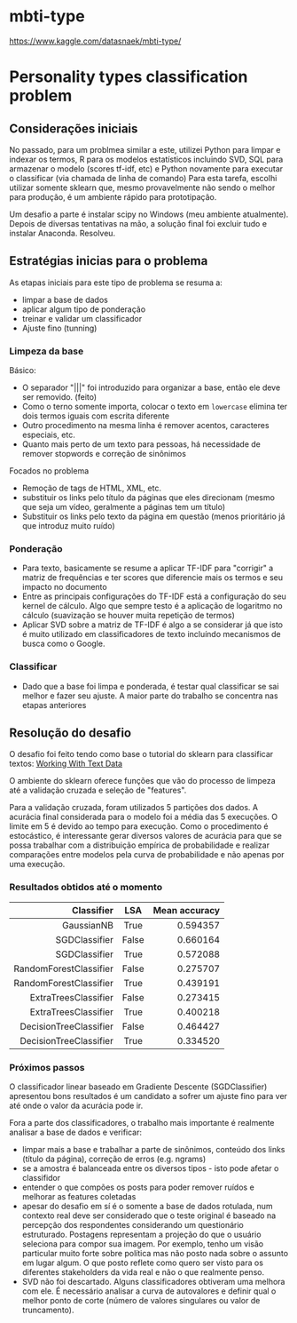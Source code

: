 # mbti-type
https://www.kaggle.com/datasnaek/mbti-type/

# Personality types classification problem

## Considerações iniciais

No passado, para um problmea similar a este, utilizei Python para limpar e indexar os termos, R para os modelos estatísticos incluindo SVD, SQL para armazenar o modelo (scores tf-idf, etc) e Python novamente para executar o classificar (via chamada de linha de comando)
Para esta tarefa, escolhi utilizar somente sklearn que, mesmo provavelmente não sendo o melhor para produção, é um ambiente rápido para prototipação.

Um desafio a parte é instalar scipy no Windows (meu ambiente atualmente). Depois de diversas tentativas na mão, a solução final foi excluir tudo e instalar Anaconda. Resolveu.

## Estratégias inicias para o problema

As etapas iniciais para este tipo de problema se resuma a:
 * limpar a base de dados
 * aplicar algum tipo de ponderação
 * treinar e validar um classificador
 * Ajuste fino (tunning)

### Limpeza da base

Básico:

 * O separador "|||" foi introduzido para organizar a base, então ele deve ser removido. (feito)
 * Como o terno somente importa, colocar o texto em `lowercase` elimina ter dois termos iguais com escrita diferente
 * Outro procedimento na mesma linha é remover acentos, caracteres especiais, etc.
 * Quanto mais perto de um texto para pessoas, há necessidade de remover stopwords e correção de sinônimos

Focados no problema
* Remoção de tags de HTML, XML, etc.
* substituir os links pelo título da páginas que eles direcionam (mesmo que seja um vídeo, geralmente a páginas tem um título)
* Substituir os links pelo texto da página em questão (menos prioritário já que introduz muito ruído)

### Ponderação

 * Para texto, basicamente se resume a aplicar TF-IDF para "corrigir" a matriz de frequências e ter scores que diferencie mais os termos e seu impacto no documento
 * Entre as principais configurações do TF-IDF está a configuração do seu kernel de cálculo. Algo que sempre testo é a aplicação de logaritmo no cálculo (suavização se houver muita repetição de termos)
 * Aplicar SVD sobre a matriz de TF-IDF é algo a se considerar já que isto é muito utilizado em classificadores de texto incluíndo mecanismos de busca como o Google.


### Classificar

 * Dado que a base foi limpa e ponderada, é testar qual classificar se sai melhor e fazer seu ajuste. A maior parte do trabalho se concentra nas etapas anteriores

## Resolução do desafio

O desafio foi feito tendo como base o tutorial do sklearn para classificar textos:
[Working With Text Data](http://scikit-learn.org/stable/tutorial/text_analytics/working_with_text_data.html)

O ambiente do sklearn oferece funções que vão do processo de limpeza até a validação cruzada e seleção de "features".

Para a validação cruzada, foram utilizados 5 partições dos dados. A acurácia final considerada para o modelo foi a média das 5 execuções. O limite em 5 é devido ao tempo para execução. Como o procedimento é estocástico, é interessante gerar diversos valores de acurácia para que se possa trabalhar com a distribuição empírica de probabilidade e realizar comparações entre modelos pela curva de probabilidade e não apenas por uma execução.

### Resultados obtidos até o momento


| Classifier | LSA | Mean accuracy |
|-:|:-:|-:|
| GaussianNB | True | 0.594357 |
| SGDClassifier | False | 0.660164 |
| SGDClassifier | True | 0.572088 |
| RandomForestClassifier | False | 0.275707 |
| RandomForestClassifier | True | 0.439191 |
| ExtraTreesClassifier | False | 0.273415 |
| ExtraTreesClassifier | True | 0.400218 |
| DecisionTreeClassifier | False | 0.464427 |
| DecisionTreeClassifier | True | 0.334520 |

### Próximos passos

O classificador linear baseado em Gradiente Descente (SGDClassifier) apresentou bons resultados é um candidato a sofrer um ajuste fino para ver até onde o valor da acurácia pode ir.

Fora a parte dos classificadores, o trabalho mais importante é realmente analisar a base de dados e verificar:
 * limpar mais a base e trabalhar a parte de sinônimos, conteúdo dos links (título da página), correção de erros (e.g. ngrams)
 * se a amostra é balanceada entre os diversos tipos - isto pode afetar o classifidor
 * entender o que compões os posts para poder remover ruídos e melhorar as features coletadas
 * apesar do desafio em sí é o somente a base de dados rotulada, num contexto real deve ser considerado que o teste original é baseado na percepção dos respondentes considerando um questionário estruturado. Postagens representam a projeção do que o usuário seleciona para compor sua imagem. Por exemplo, tenho um visão particular muito forte sobre política mas não posto nada sobre o assunto em lugar algum. O que posto reflete como quero ser visto para os diferentes stakeholders da vida real e não o que realmente penso.
 * SVD não foi descartado. Alguns classificadores obtiveram uma melhora com ele. É necessário analisar a curva de autovalores e definir qual o melhor ponto de corte (número de valores singulares ou valor de truncamento).
 
 
 














